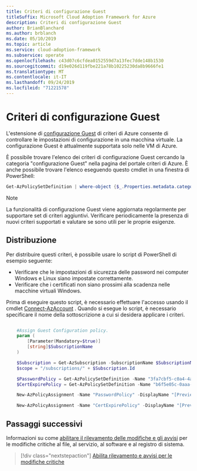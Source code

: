 ```yaml
---
title: Criteri di configurazione Guest
titleSuffix: Microsoft Cloud Adoption Framework for Azure
description: Criteri di configurazione Guest
author: BrianBlanchard
ms.author: brblanch
ms.date: 05/10/2019
ms.topic: article
ms.service: cloud-adoption-framework
ms.subservice: operate
ms.openlocfilehash: c43d07c6cfdea0152559d7a13fec7dde148b1530
ms.sourcegitcommit: d19e026d119fbe221a78b10225230da8b9666fe1
ms.translationtype: MT
ms.contentlocale: it-IT
ms.lasthandoff: 09/24/2019
ms.locfileid: "71221578"
---
```

# <a name="guest-configuration-policy"></a>Criteri di configurazione Guest

L'estensione di [configurazione Guest](/azure/governance/policy/concepts/guest-configuration) di criteri di Azure consente di controllare le impostazioni di configurazione in una macchina virtuale. La configurazione Guest è attualmente supportata solo nelle VM di Azure.

È possibile trovare l'elenco dei criteri di configurazione Guest cercando la categoria "configurazione Guest" nella pagina del portale criteri di Azure. È anche possibile trovare l'elenco eseguendo questo cmdlet in una finestra di PowerShell:

```powershell
Get-AzPolicySetDefinition | where-object {$_.Properties.metadata.category -eq "Guest Configuration"}
```

> [!NOTE]
> La funzionalità di configurazione Guest viene aggiornata regolarmente per supportare set di criteri aggiuntivi. Verificare periodicamente la presenza di nuovi criteri supportati e valutare se sono utili per le proprie esigenze.

<!-- TODO: Update these links when available. 

By default, we recommend enabling the following policies:

- [Preview]: Audit to verify password security settings are set correctly inside Linux and Windows machines.
- Audit to verify that certificates are not nearing expiration on Windows VMs.

-->

## <a name="deployment"></a>Distribuzione

Per distribuire questi criteri, è possibile usare lo script di PowerShell di esempio seguente:

- Verificare che le impostazioni di sicurezza delle password nei computer Windows e Linux siano impostate correttamente.
- Verificare che i certificati non siano prossimi alla scadenza nelle macchine virtuali Windows.

 Prima di eseguire questo script, è necessario effettuare l'accesso usando il cmdlet [Connect-AzAccount](https://docs.microsoft.com/powershell/module/az.accounts/connect-azaccount?view=azps-2.1.0) . Quando si esegue lo script, è necessario specificare il nome della sottoscrizione a cui si desidera applicare i criteri.

```powershell

    #Assign Guest Configuration policy.
    param (
        [Parameter(Mandatory=$true)]
        [string]$SubscriptionName
    )

    $Subscription = Get-AzSubscription -SubscriptionName $SubscriptionName
    $scope = "/subscriptions/" + $Subscription.Id

    $PasswordPolicy = Get-AzPolicySetDefinition -Name "3fa7cbf5-c0a4-4a59-85a5-cca4d996d5a6"
    $CertExpirePolicy = Get-AzPolicySetDefinition -Name "b6f5e05c-0aaa-4337-8dd4-357c399d12ae"

    New-AzPolicyAssignment -Name "PasswordPolicy" -DisplayName "[Preview]: Audit that password security settings are set correctly inside Linux and Windows machines" -Scope $scope -PolicySetDefinition $PasswordPolicy -AssignIdentity -Location eastus

    New-AzPolicyAssignment -Name "CertExpirePolicy" -DisplayName "[Preview]: Audit that certificates are not expiring on Windows VMs" -Scope $scope -PolicySetDefinition $CertExpirePolicy -AssignIdentity -Location eastus

```

## <a name="next-steps"></a>Passaggi successivi

Informazioni su come [abilitare il rilevamento delle modifiche e gli avvisi](./enable-tracking-alerting.md) per le modifiche critiche al file, al servizio, al software e al registro di sistema.

> [!div class="nextstepaction"]
> [Abilita rilevamento e avvisi per le modifiche critiche](./enable-tracking-alerting.md)
